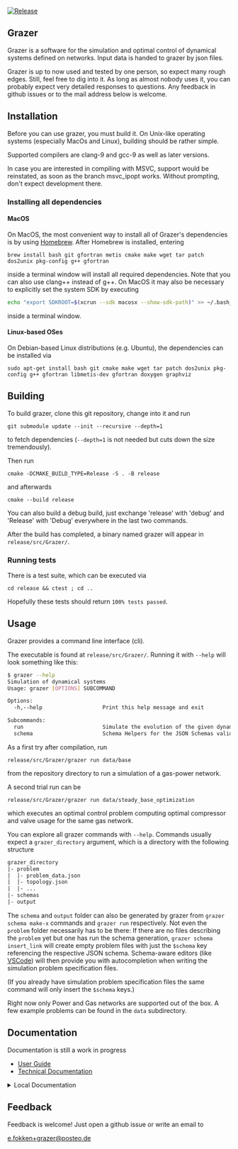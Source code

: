 [![Release](https://github.com/eike-fokken/grazer/actions/workflows/release.yml/badge.svg)](https://github.com/eike-fokken/grazer/releases)

## Grazer

Grazer is a software for the simulation and optimal control of dynamical systems
defined on networks. Input data is handed to grazer by json files.

Grazer is up to now used and tested by one person, so expect many rough edges.
Still, feel free to dig into it. As long as almost nobody uses it, you can
probably expect very detailed responses to questions. Any feedback in github
issues or to the mail address below is welcome.

## Installation
Before you can use grazer, you must build it. On Unix-like operating systems
(especially MacOs and Linux), building should be rather simple.

Supported compilers are clang-9 and gcc-9 as well as later versions.

In case you are interested in compiling with MSVC, support would be reinstated,
as soon as the branch msvc_ipopt works. Without prompting, don't expect
development there.

### Installing all dependencies

#### MacOS

On MacOS, the most convenient way to install all of Grazer's dependencies is by
using [Homebrew](https://brew.sh/). After Homebrew is installed, entering

``` 
brew install bash git gfortran metis cmake make wget tar patch dos2unix pkg-config g++ gfortran

```

inside a terminal window will install all required dependencies.
Note that you can also use clang++ instead of g++. On MacOS it may 
also be necessary to explicitly set the system SDK by executing

``` bash
echo "export SDKROOT=$(xcrun --sdk macosx --show-sdk-path)" >> ~/.bash_profile && source ~/.bash_profile
```

inside a terminal window.

#### Linux-based OSes

On Debian-based Linux distributions (e.g. Ubuntu), the dependencies can be
installed via

```
sudo apt-get install bash git cmake make wget tar patch dos2unix pkg-config g++ gfortran libmetis-dev gfortran doxygen graphviz
```

## Building

To build grazer, clone this git repository, change into it and run

```
git submodule update --init --recursive --depth=1
```

to fetch dependencies (`--depth=1` is not needed but cuts down the size
tremendously).

Then run

```
cmake -DCMAKE_BUILD_TYPE=Release -S . -B release
```

and afterwards

```
cmake --build release
```

You can also build a debug build, just exchange 'release' with 'debug' and
'Release' with 'Debug' everywhere in the last two commands.

After the build has completed, a binary named grazer will appear in
`release/src/Grazer/`.

### Running tests
There is a test suite, which can be executed via

```
cd release && ctest ; cd ..
```

Hopefully these tests should return `100% tests passed`.

## Usage

Grazer provides a command line interface (cli).

The executable is found at `release/src/Grazer/`. Running it with `--help` 
will look something like this:

```bash
$ grazer --help
Simulation of dynamical systems
Usage: grazer [OPTIONS] SUBCOMMAND

Options:
  -h,--help                   Print this help message and exit

Subcommands:
  run                         Simulate the evolution of the given dynamical system
  schema                      Schema Helpers for the JSON Schemas validating the input files

```

As a first try after compilation, run

```
release/src/Grazer/grazer run data/base
```

from the repository directory to run a simulation of a gas-power network.

A second trial run can be

```
release/src/Grazer/grazer run data/steady_base_optimization
```

which executes an optimal control problem computing optimal compressor and valve usage for the same gas network.

You can explore all grazer commands with `--help`. Commands usually expect a
`grazer_directory` argument, which is a directory with the following structure

```txt
grazer_directory
|- problem
|  |- problem_data.json
|  |- topology.json
|  |- ...
|- schemas
|- output
```

The `schema` and `output` folder can also be generated by grazer from `grazer
schema make-x` commands and `grazer run` respectively. Not even the
`problem` folder necessarily has to be there: If there are no files describing
the `problem` yet but one has run the schema generation, `grazer schema
insert_link` will create empty problem files with just the `$schema` key
referencing the respective JSON schema. Schema-aware editors (like
[VSCode](https://code.visualstudio.com/)) will then provide you with
autocompletion when writing the simulation problem specification files.

(If you already have simulation problem specification files the same command
will only insert the `$schema` keys.)

Right now only Power and Gas networks are supported out of the box.
A few example problems can be found in the `data` subdirectory.

## Documentation

Documentation is still a work in progress

- [User Guide](https://github.com/eike-fokken/grazer/wiki/use-grazer)
- [Technical Documentation](https://eike-fokken.github.io/grazer/)

<details> <summary> Local Documentation </summary>

You can generate some documentation with
```bash
cmake --build release --target docs
```
If you have doxygen installed, this will generate technical documentation under
```
release/docs/html/index.html.
```
although it is not yet very complete.
If you have pdflatex and the packages listed in `docs/userguide.tex` installed, a file
```
release/docs/userguide.pdf
```
will appear. Note that the userguide is also not yet very usable.

</details>


## Feedback
Feedback is welcome! Just open a github issue or write an email to

e.fokken+grazer@posteo.de





